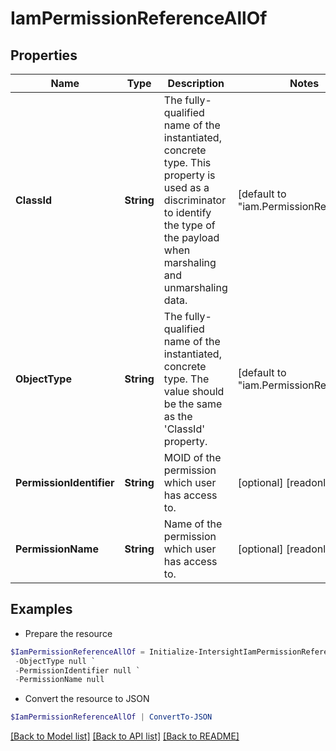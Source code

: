 # IamPermissionReferenceAllOf
## Properties

Name | Type | Description | Notes
------------ | ------------- | ------------- | -------------
**ClassId** | **String** | The fully-qualified name of the instantiated, concrete type. This property is used as a discriminator to identify the type of the payload when marshaling and unmarshaling data. | [default to "iam.PermissionReference"]
**ObjectType** | **String** | The fully-qualified name of the instantiated, concrete type. The value should be the same as the &#39;ClassId&#39; property. | [default to "iam.PermissionReference"]
**PermissionIdentifier** | **String** | MOID of the permission which user has access to. | [optional] [readonly] 
**PermissionName** | **String** | Name of the permission which user has access to. | [optional] [readonly] 

## Examples

- Prepare the resource
```powershell
$IamPermissionReferenceAllOf = Initialize-IntersightIamPermissionReferenceAllOf  -ClassId null `
 -ObjectType null `
 -PermissionIdentifier null `
 -PermissionName null
```

- Convert the resource to JSON
```powershell
$IamPermissionReferenceAllOf | ConvertTo-JSON
```

[[Back to Model list]](../README.md#documentation-for-models) [[Back to API list]](../README.md#documentation-for-api-endpoints) [[Back to README]](../README.md)

